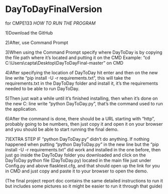 # DayToDayFinalVersion
for CMPE133
*HOW TO RUN THE PROGRAM*

1)Download the GitHub

2)After, use Command Prompt

3)When using the Command Prompt specify where DayToDay is by copying the file path where it’s located and putting it on the CMD
Example: “cd C:\Users\capta\Desktop\DayToDayFinal-master” on CMD

4)After specifying the location of DayToDay hit enter and then on the new line write “pip install -U -r requirements.txt”, 
this will take the requirements.txt in the DayToDay folder and install it, it’s the requirements needed to be able to run DayToDay.

5)Then just wait a while until it’s finished installing, then when it’s done on the new C: line write “python DayToDay.py”, 
that’s the command used to run the application.

6)After the command is done, there should be a URL starting with “http”, probably going to be numbers, then just copy it and 
open it on your browser and you should be able to start running the final demo.

7)EXTRA STEP IF “python DayToDay.py” didn’t do anything. If nothing happened when putting “python DayToDay.py” in the new line 
but the “pip install -U -r requirements.txt” did work and installed in the one before, then just go inside the DayToDay folder you downloaded and click on 
the DayToDay python file (DayToDay.py) located in the main file just under Config.py and above flasktest.cfg, and that should open up the link for you in CMD and just copy and paste it to your browser 
to open the demo.

(The final project report doc contains the same detailed instructions to run it but includes some pictures so it might be easier
to run it through that guide)
